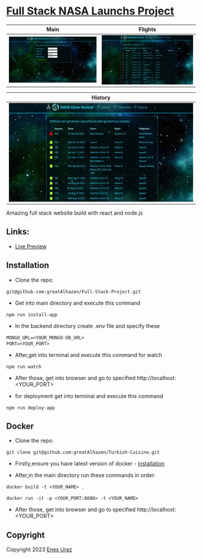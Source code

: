 # [Full Stack NASA Launchs Project](https://nasa-flights.onrender.com/)

|             Main              |             Flights              |
| :---------------------------: | :------------------------------: |
| ![](siteImages/main_page.jpg) | ![](siteImages/flights_page.jpg) |

|             History              |
| :------------------------------: |
| ![](siteImages/history_page.jpg) |

Amazing full stack website build with react and node.js

## Links:

- [Live Preview](https://nasa-flights.onrender.com/)

## Installation

- Clone the repo:

```
git@github.com:greatAlhazen/Full-Stack-Project.git
```

- Get into main directory and execute this command

```
npm run install-app
```

- In the backend directory create .env file and specify these

```
MONGO_URL=<YOUR_MONGO-DB_URL>
PORT=<YOUR_PORT>
```

- After,get into terminal and execute this command for watch

```
npm run watch
```

- After those, get into browser and go to specified http://localhost:<YOUR_PORT>

- for deployment get into terminal and execute this command

```
npm run deploy-app
```

## Docker

- Clone the repo:

```
git clone git@github.com:greatAlhazen/Turkish-Cuisine.git
```

- Firstly,ensure you have latest version of docker - [installation](https://docs.docker.com/engine/install/)

- After,in the main directory run these commands in order:

```
docker build -t <YOUR_NAME> .
```

```
docker run -it -p <YOUR_PORT:8080> -t <YOUR_NAME>
```

- After those, get into browser and go to specified http://localhost:<YOUR_PORT>

## Copyright

Copyright 2023 [Enes Uraz](https://github.com/greatAlhazen)
